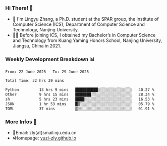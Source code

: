 ### Hi There! 👋 
- 🐳 I'm Lingyu Zhang, a Ph.D. student at the SPAR group, the Institute of Computer Science (ICS), Department of Computer Science and Technology, Nanjing University.
- 🧑‍🎓 Before joining ICS, I obtained my Bachelor’s in Computer Science and Technology from Kuang Yaming Honors School, Nanjing University, Jiangsu, China in 2021.

### Weekly Development Breakdown :bar_chart:

<!--START_SECTION:waka-->

```txt
From: 22 June 2025 - To: 29 June 2025

Total Time: 32 hrs 39 mins

Python         13 hrs 9 mins   ██████████░░░░░░░░░░░░░░░   40.27 %
Other          9 hrs 15 mins   ███████░░░░░░░░░░░░░░░░░░   28.34 %
sh             5 hrs 23 mins   ████░░░░░░░░░░░░░░░░░░░░░   16.53 %
JSON           1 hr 53 mins    █▒░░░░░░░░░░░░░░░░░░░░░░░   05.79 %
TOML           37 mins         ▒░░░░░░░░░░░░░░░░░░░░░░░░   01.91 %
```

<!--END_SECTION:waka-->

<!--
### Github Contributions :octocat:

![](https://raw.githubusercontent.com/yuzi-zly/yuzi-zly/output/github-contribution-grid-snake.svg)              
-->

### More Infos 📖

- 📧Email: zly(at)smail.nju.edu.cn
- 🌀Homepage: [yuzi-zly.github.io](https://yuzi-zly.github.io/)
